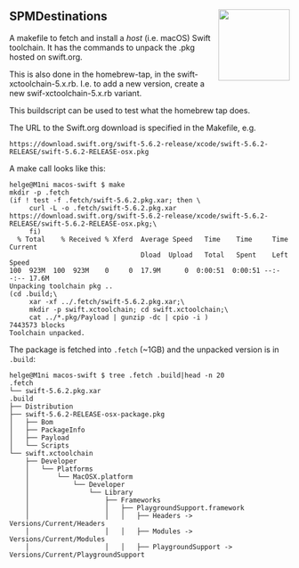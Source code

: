 <h2>SPMDestinations
  <img src="http://zeezide.com/img/SwiftXcodePkgIcon.svg"
       align="right" width="128" height="128" />
</h2>

A makefile to fetch and install a _host_ (i.e. macOS) Swift toolchain.
It has the commands to unpack the .pkg hosted on swift.org.

This is also done in the homebrew-tap, in the swift-xctoolchain-5.x.rb.
I.e. to add a new version, create a new swif-xctoolchain-5.x.rb variant.

This buildscript can be used to test what the homebrew tap does.


The URL to the Swift.org download is specified in the Makefile,
e.g.
```
https://download.swift.org/swift-5.6.2-release/xcode/swift-5.6.2-RELEASE/swift-5.6.2-RELEASE-osx.pkg
```

A make call looks like this:
```
helge@M1ni macos-swift $ make
mkdir -p .fetch
(if ! test -f .fetch/swift-5.6.2.pkg.xar; then \
	 curl -L -o .fetch/swift-5.6.2.pkg.xar https://download.swift.org/swift-5.6.2-release/xcode/swift-5.6.2-RELEASE/swift-5.6.2-RELEASE-osx.pkg;\
	 fi)
  % Total    % Received % Xferd  Average Speed   Time    Time     Time  Current
                                 Dload  Upload   Total   Spent    Left  Speed
100  923M  100  923M    0     0  17.9M      0  0:00:51  0:00:51 --:--:-- 17.6M
Unpacking toolchain pkg ..
(cd .build;\
	 xar -xf ../.fetch/swift-5.6.2.pkg.xar;\
	 mkdir -p swift.xctoolchain; cd swift.xctoolchain;\
	 cat ../*.pkg/Payload | gunzip -dc | cpio -i )
7443573 blocks
Toolchain unpacked.
```

The package is fetched into `.fetch` (~1GB) and the unpacked version is in
`.build`:
```
helge@M1ni macos-swift $ tree .fetch .build|head -n 20
.fetch
└── swift-5.6.2.pkg.xar
.build
├── Distribution
├── swift-5.6.2-RELEASE-osx-package.pkg
│   ├── Bom
│   ├── PackageInfo
│   ├── Payload
│   └── Scripts
└── swift.xctoolchain
    ├── Developer
    │   └── Platforms
    │       └── MacOSX.platform
    │           └── Developer
    │               └── Library
    │                   ├── Frameworks
    │                   │   ├── PlaygroundSupport.framework
    │                   │   │   ├── Headers -> Versions/Current/Headers
    │                   │   │   ├── Modules -> Versions/Current/Modules
    │                   │   │   ├── PlaygroundSupport -> Versions/Current/PlaygroundSupport
```
